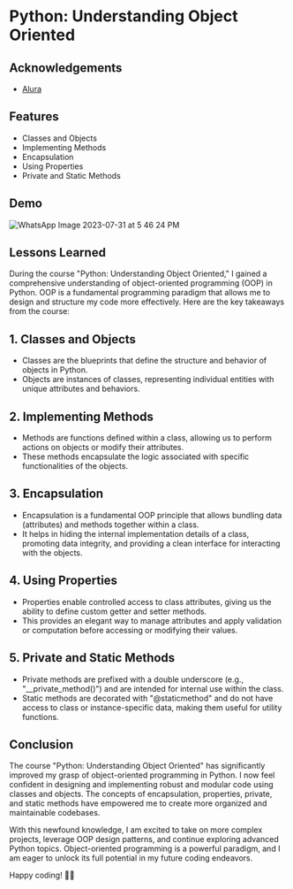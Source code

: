 
# Python: Understanding Object Oriented





## Acknowledgements

 - [Alura](https://cursos.alura.com.br/course/python-3-avancando-na-linguagem)



## Features

- Classes and Objects
- Implementing Methods
- Encapsulation
- Using Properties
- Private and Static Methods
## Demo 
![WhatsApp Image 2023-07-31 at 5 46 24 PM](https://github.com/tiagoc0sta/oo_alura/assets/63982700/c59acb91-462c-40c0-95fe-b393e3ee3d6d)


## Lessons Learned 
During the course "Python: Understanding Object Oriented," I gained a comprehensive understanding of object-oriented programming (OOP) in Python. OOP is a fundamental programming paradigm that allows me to design and structure my code more effectively. Here are the key takeaways from the course:

## 1. Classes and Objects

- Classes are the blueprints that define the structure and behavior of objects in Python.
- Objects are instances of classes, representing individual entities with unique attributes and behaviors.

## 2. Implementing Methods

- Methods are functions defined within a class, allowing us to perform actions on objects or modify their attributes.
- These methods encapsulate the logic associated with specific functionalities of the objects.

## 3. Encapsulation

- Encapsulation is a fundamental OOP principle that allows bundling data (attributes) and methods together within a class.
- It helps in hiding the internal implementation details of a class, promoting data integrity, and providing a clean interface for interacting with the objects.

## 4. Using Properties

- Properties enable controlled access to class attributes, giving us the ability to define custom getter and setter methods.
- This provides an elegant way to manage attributes and apply validation or computation before accessing or modifying their values.

## 5. Private and Static Methods

- Private methods are prefixed with a double underscore (e.g., "__private_method()") and are intended for internal use within the class.
- Static methods are decorated with "@staticmethod" and do not have access to class or instance-specific data, making them useful for utility functions.

## Conclusion

The course "Python: Understanding Object Oriented" has significantly improved my grasp of object-oriented programming in Python. I now feel confident in designing and implementing robust and modular code using classes and objects. The concepts of encapsulation, properties, private, and static methods have empowered me to create more organized and maintainable codebases.

With this newfound knowledge, I am excited to take on more complex projects, leverage OOP design patterns, and continue exploring advanced Python topics. Object-oriented programming is a powerful paradigm, and I am eager to unlock its full potential in my future coding endeavors.

Happy coding! 🚀🐍
